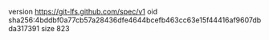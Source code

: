 version https://git-lfs.github.com/spec/v1
oid sha256:4bddbf0a77cb57a28436dfe4644bcefb463cc63e15f44416af9607dbda317391
size 823
